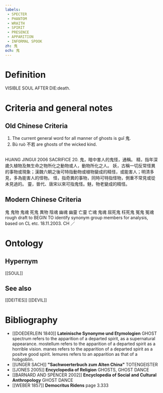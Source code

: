 ```yaml
---
labels: 
 - SPECTER
 - PHANTOM
 - WRAITH
 - SPIRIT
 - PRESENCE
 - APPARITION
 - INFORMAL SPOOK
zh: 鬼
och: 鬼
---
```


# Definition
VISIBLE SOUL AFTER DIE:death.
# Criteria and general notes
## Old Chinese Criteria
1. The current general word for all manner of ghosts is guǐ 鬼.
2. Bù ruò 不若 are ghosts of the wicked kind.
## 
HUANG JINGUI 2006
SACRIFICE 20.
鬼，暗中害人的鬼怪，通稱。
精，指年深歲久植物及無生命之物所化之動物或人，動物所化之人。
妖，古稱一切反常怪異的事物或現象；漢魏六朝之後可特指動物或植物變成的精怪，或能害人；明清多見，多為能害人的怪物。
怪，指奇異的事物，同時可特指怪物，側重不常見或從未見過的。
靈，晉代、唐宋以來可指鬼怪。魅，物老變成的精怪。
## Modern Chinese Criteria
鬼
鬼物
鬼魂
死鬼
異物
陰魂
幽魂
幽靈
亡靈
亡魂
鬼魂
屈死鬼
枉死鬼
冤鬼
冤魂
rough draft to BEGIN TO identify synonym group members for analysis, based on CL etc. 18.11.2003. CH ／
# Ontology

## Hypernym
[[SOUL]]
## See also
[[DEITIES]]
[[DEVIL]]
# Bibliography
- [[DOEDERLEIN 1840]]
**Lateinische Synonyme und Etymologien** 
GHOST
spectrum refers to the apparition of a departed spirit, as a supernatural appearance.
mostellum refers to the apparition of a departed spirit as a horrible vision.
manes refers to the apparition of a departed spirit as a positve good spirit.
lemures refers to an apparition as that of a hobgoblin.
- [[UNGER SACH]]
**"Sachwoerterbuch zum Alten China"** 
TOTENGEISTER
- [[JONES 2005]]
**Encyclopedia of Religion** 
GHOSTS, GHOST DANCE
- [[BARNARD AND SPENCER 2002]]
**Encyclopedia of Social and Cultural Anthropology** 
GHOST DANCE
- [[WEBER 1857]]
**Democritus Ridens** page 3.333
